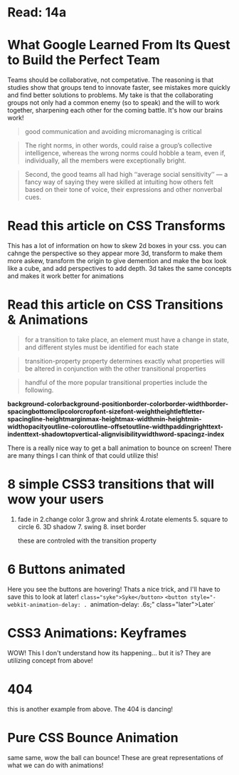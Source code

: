 # Read: 14a

# What Google Learned From Its Quest to Build the Perfect Team

Teams should be collaborative, not competative. The reasoning is that studies show that groups tend to innovate faster, see mistakes more quickly and find better solutions to problems. My take is that the collaborating groups not only had a common enemy (so to speak) and the will to work together, sharpening each other for the coming battle. It's how our brains work! 

> good communication and avoiding micromanaging is critical

>The right norms, in other words, could raise a group’s collective intelligence, whereas the wrong norms could hobble a team, even if, individually, all the members were exceptionally bright.

> Second, the good teams all had high ‘‘average social sensitivity’’ — a fancy way of saying they were skilled at intuiting how others felt based on their tone of voice, their expressions and other nonverbal cues.



# Read this article on CSS Transforms

This has a lot of information on how to skew 2d boxes in your css. 
you can cahnge the perspective so they appear more 3d, transform to make them more askew, transform the origin to give demention and make the box look like a cube, and add perspectives to add depth.
3d takes the same concepts and makes it work better for animations


# Read this article on CSS Transitions & Animations

> for a transition to take place, an element must have a change in state, and different styles must be identified for each state

>  transition-property property determines exactly what properties will be altered in conjunction with the other transitional properties

> handful of the more popular transitional properties include the following.

**background-colorbackground-positionborder-colorborder-widthborder-spacingbottomclipcolorcropfont-sizefont-weightheightleftletter-spacingline-heightmarginmax-heightmax-widthmin-heightmin-widthopacityoutline-coloroutline-offsetoutline-widthpaddingrighttext-indenttext-shadowtopvertical-alignvisibilitywidthword-spacingz-index**

There is a really nice way to get a ball animation to bounce on screen! There are many things I can think of that could utilize this!


# 8 simple CSS3 transitions that will wow your users

1. fade in
2.change color
 3.grow and shrink
  4.rotate elements
   5. square to circle
   6. 3D shadow
   7. swing
   8. inset border
   

   these are controled with the transition property


# 6 Buttons animated

Here you see the buttons are hovering! Thats a nice trick, and I'll have to save this to look at later!
`class="syke">Syke</button>`
		`<button style="-webkit-animation-delay: .
    `animation-delay: .6s;" class="later">Later</button>`

# CSS3 Animations: Keyframes

WOW! This I don't understand how its happening... but it is?
They are utilizing concept from above!
# 404

this is another example from above. The 404 is dancing!

# Pure CSS Bounce Animation

same same, wow the ball can bounce! These are great representations of what we can do with animations!